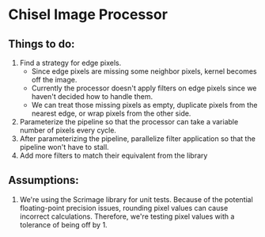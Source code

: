 # Chisel Image Processor


## Things to do:
1. Find a strategy for edge pixels.
    - Since edge pixels are missing some neighbor pixels, kernel becomes off the image.
    - Currently the processor doesn't apply filters on edge pixels since we haven't decided how to handle them.
    - We can treat those missing pixels as empty, duplicate pixels from the nearest edge, or wrap pixels from the other side.
1. Parameterize the pipeline so that the processor can take a variable number of pixels every cycle.
1. After parameterizing the pipeline, parallelize filter application so that the pipeline won't have to stall.
1. Add more filters to match their equivalent from the library


## Assumptions:
1. We're using the Scrimage library for unit tests. Because of the potential floating-point precision issues, rounding pixel
    values can cause incorrect calculations. Therefore, we're testing pixel values with a tolerance of being off by 1.

